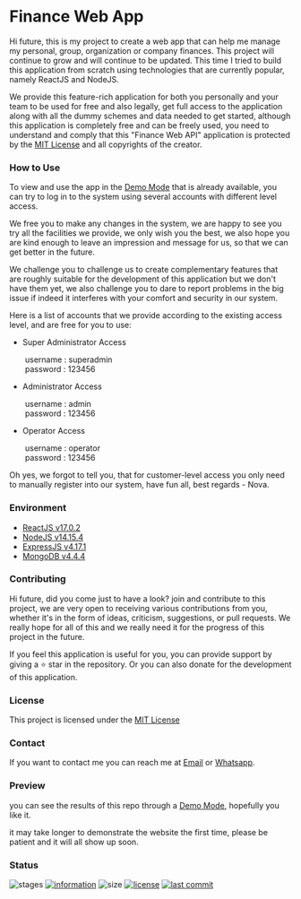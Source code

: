 # Finance Web App

Hi future, this is my project to create a web app that can help me manage my personal, group, organization or company finances. This project will continue to grow and will continue to be updated. This time I tried to build this application from scratch using technologies that are currently popular, namely ReactJS and NodeJS.

We provide this feature-rich application for both you personally and your team to be used for free and also legally, get full access to the application along with all the dummy schemes and data needed to get started, although this application is completely free and can be freely used, you need to understand and comply that this "Finance Web API" application is protected by the [MIT License](https://github.com/novaardiansyah/finance-web-app/blob/main/LICENSE) and all copyrights of the creator.

### How to Use

To view and use the app in the [Demo Mode](https://github.com/novaardiansyah/finance-web-app/) that is already available, you can try to log in to the system using several accounts with different level access.

We free you to make any changes in the system, we are happy to see you try all the facilities we provide, we only wish you the best, we also hope you are kind enough to leave an impression and message for us, so that we can get better in the future.

We challenge you to challenge us to create complementary features that are roughly suitable for the development of this application but we don't have them yet, we also challenge you to dare to report problems in the big issue if indeed it interferes with your comfort and security in our system.

Here is a list of accounts that we provide according to the existing access level, and are free for you to use:

- Super Administrator Access

&ensp;&ensp;&ensp;&ensp;username : superadmin <br />
&ensp;&ensp;&ensp;&ensp;password : 123456

- Administrator Access

&ensp;&ensp;&ensp;&ensp;username : admin <br />
&ensp;&ensp;&ensp;&ensp;password : 123456

- Operator Access

&ensp;&ensp;&ensp;&ensp;username : operator <br />
&ensp;&ensp;&ensp;&ensp;password : 123456

Oh yes, we forgot to tell you, that for customer-level access you only need to manually register into our system, have fun all, best regards - Nova.

### Environment

- [ReactJS v17.0.2](https://reactjs.org/)
- [NodeJS v14.15.4](https://nodejs.org/en/)
- [ExpressJS v4.17.1](https://expressjs.com/)
- [MongoDB v4.4.4](https://www.mongodb.com/)

### Contributing

Hi future, did you come just to have a look? join and contribute to this project, we are very open to receiving various contributions from you, whether it's in the form of ideas, criticism, suggestions, or pull requests. We really hope for all of this and we really need it for the progress of this project in the future.

If you feel this application is useful for you, you can provide support by giving a ⭐ star in the repository. Or you can also donate for the development of this application.

### License

This project is licensed under the [MIT License](https://github.com/novaardiansyah/finance-web-app/blob/main/LICENSE)

### Contact

If you want to contact me you can reach me at [Email](mailto:novaardiansyah78@gmal.com) or [Whatsapp](https://wa.me/6289506668480).

### Preview

you can see the results of this repo through a [Demo Mode](https://github.com/novaardiansyah/finance-web-app/), hopefully you like it.

it may take longer to demonstrate the website the first time, please be patient and it will all show up soon.

### Status

![stages](https://img.shields.io/badge/stages-development-informational)
[![information](https://img.shields.io/badge/information-references-informational)](https://github.com/novaardiansyah/finance-web-app/blob/main/references.json)
![size](https://img.shields.io/github/repo-size/novaardiansyah/finance-web-app?label=size&color=informational)
[![license](https://img.shields.io/badge/license-MIT-blue.svg)](https://github.com/novaardiansyah/finance-web-app/blob/main/LICENSE)
[![last commit](https://img.shields.io/github/last-commit/novaardiansyah/finance-web-app?label=last%20commit&color=informational)](https://github.com/novaardiansyah/finance-web-app/commits/main)
